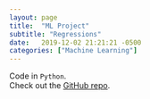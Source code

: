 ```yaml
---
layout: page
title:  "ML Project"
subtitle: "Regressions"
date:   2019-12-02 21:21:21 -0500
categories: ["Machine Learning"]
---
```

Code in `Python`. 
<br>
Check out the [GitHub repo][ml-1].

[ml-1]:   https://github.com/alexyushkin/DataAndDecisions
